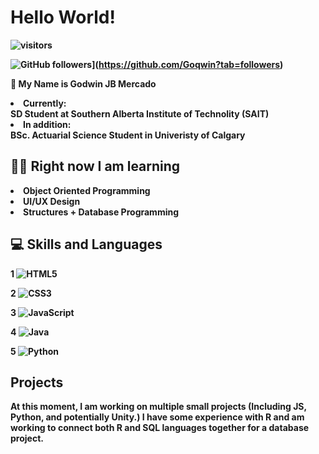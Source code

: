 <h1> <b> Hello World! </h1>
 
 ![visitors](https://visitor-badge.laobi.icu/badge?page_id=Goqwin.visitor-badge)

 ![GitHub followers](https://img.shields.io/github/followers/Goqwin.svg?style=social&label=Follow&maxAge=2592000)](https://github.com/Goqwin?tab=followers)

👋 My Name is Godwin JB Mercado 
<li> Currently: </li> SD Student at Southern Alberta Institute of Technolity (SAIT)
<li> In addition: </li> BSc. Actuarial Science Student in Univeristy of Calgary


<h2> 👨‍🎓 Right now I am learning  </h2>
 <li> Object Oriented Programming </li>
 <li> UI/UX Design </li>
 <li> Structures + Database Programming </li>

<h2> 💻 Skills and Languages </h2>

1 ![HTML5](https://img.shields.io/badge/html5-%23E34F26.svg?style=for-the-badge&logo=html5&logoColor=white)

2 ![CSS3](https://img.shields.io/badge/css3-%231572B6.svg?style=for-the-badge&logo=css3&logoColor=white)

3 ![JavaScript](https://img.shields.io/badge/javascript-%23323330.svg?style=for-the-badge&logo=javascript&logoColor=%23F7DF1E)

4 ![Java](https://img.shields.io/badge/java-%23ED8B00.svg?style=for-the-badge&logo=java&logoColor=white)

5 ![Python](https://img.shields.io/badge/python-3670A0?style=for-the-badge&logo=python&logoColor=ffdd54)


<h2> Projects </h2>
<p> At this moment, I am working on multiple small projects (Including JS, Python, and potentially Unity.) I have some experience with R and am working to connect both R and SQL languages together for a database project. <p>
